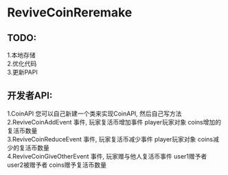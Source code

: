 # ReviveCoinReremake

## TODO:
1.本地存储<br>
2.优化代码<br>
3.更新PAPI<br>

## 开发者API:
1.CoinAPI 您可以自己新建一个类来实现CoinAPI, 然后自己写方法<br>
2.ReviveCoinAddEvent 事件, 玩家复活币增加事件 player玩家对象 coins增加的复活币数量<br>
3.ReviveCoinReduceEvent 事件, 玩家复活币减少事件 player玩家对象 coins减少的复活币数量<br>
4.ReviveCoinGiveOtherEvent 事件, 玩家赠与他人复活币事件 user1赠予者 user2被赠予者 coins赠予复活币数量
